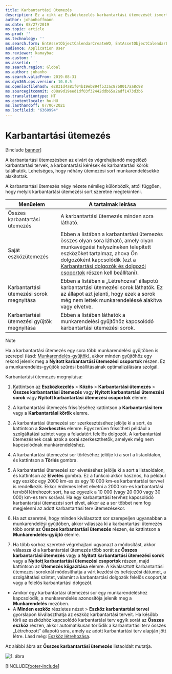 ```yaml
---
title: Karbantartási ütemezés
description: Ez a cikk az Eszközkezelés karbantartási ütemezését ismerteti.
author: johanhoffmann
ms.date: 08/27/2019
ms.topic: article
ms.prod: ''
ms.technology: ''
ms.search.form: EntAssetObjectCalendarCreateWO, EntAssetObjectCalendarListPagePoolsOpen, EntAssetObjectCalendarListPage, EntAssetObjectCalendarListPagePreviewPart, EntAssetObjectCalendarEdit, EntAssetObjectCalendarAdjust, EntAssetObjectCalendarDiscard, EntAssetObjectCalendarInfoPart
audience: Application User
ms.reviewer: kamaybac
ms.custom: ''
ms.assetid: ''
ms.search.region: Global
ms.author: johanho
ms.search.validFrom: 2019-08-31
ms.dyn365.ops.version: 10.0.5
ms.openlocfilehash: e2831d4a81f04b19eb894f533ac8768017aa8c98
ms.sourcegitcommit: c08a9d19eed1df03f32442ddb65a2adf1473d3b6
ms.translationtype: HT
ms.contentlocale: hu-HU
ms.lasthandoff: 07/06/2021
ms.locfileid: "6360994"
---
```

# <a name="maintenance-schedule"></a>Karbantartási ütemezés

[!include [banner](../../includes/banner.md)]

 

A karbantartási ütemezésben az elvárt és végrehajtandó megelőző karbantartási tervek, a karbantartási kérések és karbantartási körök találhatók. Lehetséges, hogy néhány ütemezési sort munkarendelésekké alakítottak.

A karbantartási ütemezés négy nézete némileg különbözik, attól függően, hogy melyik karbantartási ütemezési sort szeretné megtekinteni.

| Menüelem                  | A tartalmak leírása                                                                                                                                             |
|----------------------------|----------------------------------------------------------------------------------------------------------------------------------------------------------------------------------------------|
| Összes karbantartási ütemezés       | A karbantartási ütemezés minden sora látható.     |
| Saját eszközütemezés        | Ebben a listában a karbantartási ütemezés összes olyan sora látható, amely olyan munkavégzési helyszíneken telepített eszközöket tartalmaz, ahova Ön dolgozóként kapcsolódik (ezt a [Karbantartási dolgozók és dolgozói csoportok](../setup-for-objects/workers-and-worker-groups.md) részen kell beállítani). |
| Karbantartási ütemezési sorok megnyitása | Ebben a listában a „Létrehozva” állapotú karbantartási ütemezési sorok láthatók. Ez az állapot azt jelenti, hogy ezek a sorok még nem lettek munkarendeléssé alakítva vagy elvetve.                                            |
| Karbantartási ütemezési gyűjtők megnyitása | Ebben a listában láthatók a munkarendelési gyűjtőhöz kapcsolódó karbantartási ütemezési sorok.                                                                                                                  |

>[!NOTE]
>Ha a karbantartási ütemezés egy sora több munkarendelési gyűjtőben is szerepel (lásd: [Munkarendelés-gyűjtők](../work-orders/work-order-pools.md)), akkor minden gyűjtőhöz egy rekord jelenik meg a **Nyitott karbantartási ütemezési csoportok** részen. Ez a munkarendelés-gyűjtők szűrési beállításainak optimalizálására szolgál.

Karbantartási ütemezés megnyitása:

1. Kattintson az **Eszközkezelés** > **Közös** > **Karbantartási ütemezés** > **Összes karbantartási ütemezés** vagy **Nyitott karbantartási ütemezési sorok** vagy **Nyitott karbantartási ütemezési csoportok** elemre.

2. A karbantartási ütemezés frissítéséhez kattintson a **Karbantartási terv** vagy a **Karbantartási körök** elemre. 

3. A karbantartási ütemezési sor szerkesztéséhez jelölje ki a sort, és kattintson a **Szerkesztés** elemre. Egyszerűen frissítheti például a szolgáltatási szintet vagy a feladatért felelős dolgozót. A karbantartási ütemezésnek csak azok a sorai szerkeszthetők, amelyek még nem kapcsolódnak munkarendeléshez.

4. A karbantartási ütemezési sor törléséhez jelölje ki a sort a listaoldalon, és kattintson a **Törlés** gombra.

5. A karbantartási ütemezési sor elvetéséhez jelölje ki a sort a listaoldalon, és kattintson az **Elvetés** gombra. Ez a funkció akkor hasznos, ha például egy eszköz egy 2000 km-es és egy 10 000 km-es karbantartási tervvel is rendelkezik. Ekkor érdemes lehet elvetni a 2000 km-es karbantartási tervből létrehozott sort, ha az egyezik a 10 000 (vagy 20 000 vagy 30 000) km-es terv sorával. Ha egy karbantartási tervhez kapcsolódó karbantartási ütemezési sort elvet, akkor az a sor többet nem fog megjelenni az adott karbantartási terv ütemezésekor.

6. Ha azt szeretné, hogy minden kiválasztott sor szerepeljen ugyanabban a munkarendelési gyűjtőben, akkor válassza ki a karbantartási ütemezés több sorát az **Összes karbantartási ütemezés** részen, és kattintson a **Munkarendelés-gyűjtő** elemre.

7. Ha több sorhoz szeretné végrehajtani ugyanazt a módosítást, akkor válassza ki a karbantartási ütemezés több sorát az **Összes karbantartási ütemezés** vagy a **Nyitott karbantartási ütemezési sorok** vagy a **Nyitott karbantartási ütemezési csoportok** részen, majd kattintson az **Ütemezés kiigazítása** elemre. A kiválasztott karbantartási ütemezési soroknál módosíthatja a várt kezdési és befejezési dátumot, a szolgáltatási szintet, valamint a karbantartási dolgozók felelős csoportját vagy a felelős karbantartási dolgozót.

- Amikor egy karbantartási ütemezési sor egy munkarendeléshez kapcsolódik, a munkarendelés azonosítója jelenik meg a **Munkarendelés** mezőben.  
- A **Minden eszköz** részletes nézet > **Eszköz karbantartási tervei** gyorslapon kiválaszthatja az eszköz karbantartási terveit. Ha később törli az eszközhöz kapcsolódó karbantartási terv egyik sorát az **Összes eszköz** részen, akkor automatikusan törlődik a karbantartási terv összes „Létrehozott” állapotú sora, amely az adott karbantartási terv alapján jött létre. Lásd még: [Eszköz létrehozása](../objects/create-an-object.md).

Az alábbi ábra az **Összes karbantartási ütemezés** listaoldalt mutatja.

![1. ábra](media/16-preventive-maintenance.png)



[!INCLUDE[footer-include](../../../includes/footer-banner.md)]